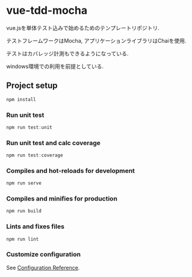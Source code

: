 # vue-tdd-mocha

vue.jsを単体テスト込みで始めるためのテンプレートリポジトリ.

テストフレームワークはMocha, アプリケーションライブラリはChaiを使用.

テストはカバレッジ計測もできるようになっている.

windows環境での利用を前提としている.

## Project setup

```ps1
npm install
```

### Run unit test

```ps1
npm run test:unit
```

### Run unit test and calc coverage

```ps1
npm run test:coverage
```

### Compiles and hot-reloads for development

```ps1
npm run serve
```

### Compiles and minifies for production

```ps1
npm run build
```

### Lints and fixes files

```ps1
npm run lint
```

### Customize configuration

See [Configuration Reference](https://cli.vuejs.org/config/).
